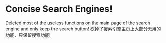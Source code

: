 # Concise Search Engines!
Deleted most of the useless functions on the main page of the search engine and only keep the search button!
砍掉了搜索引擎主页上大部分无用的功能，只保留搜索功能!
